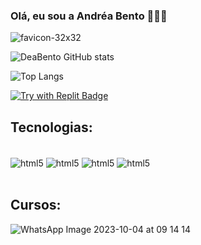 ### Olá, eu sou a Andréa Bento 🙋🏽‍♀️

![favicon-32x32](https://github.com/DeaBento/DeaBento/assets/136864556/47ddbc44-c82c-4927-b524-88b9738f5fde)

![DeaBento GitHub stats](https://github-readme-stats.vercel.app/api?username=DeaBento&show_icons=true&theme=dracula)

![Top Langs](https://github-readme-stats.vercel.app/api/top-langs/?username=DeaBento&hide_progress=true)

[![Try with Replit Badge](https://replit.com/badge?caption=Try%20with%20Replit)](https://replit.com/@DeaBento)

## Tecnologias:

<div style="display: inline_block"><br>
    <img align= "center" alt= "html5" src= "https://img.shields.io/badge/HTML5-E34F26?style=for-the-badge&logo=html5&logoColor=white">
    <img align= "center" alt= "html5" src= "https://img.shields.io/badge/CSS3-1572B6?style=for-the-badge&logo=css3&logoColor=whitee">
    <img align= "center" alt= "html5" src= "https://img.shields.io/badge/Python-3776AB?style=for-the-badge&logo=python&logoColor=white">
    <img align= "center" alt= "html5" src= "https://img.shields.io/badge/Bootstrap-563D7C?style=for-the-badge&logo=bootstrap&logoColor=white">
</div><br>

## Cursos:

![WhatsApp Image 2023-10-04 at 09 14 14](https://github.com/DeaBento/DeaBento/assets/136864556/93cc8df3-a928-44df-9696-61b6874a5a2d)






